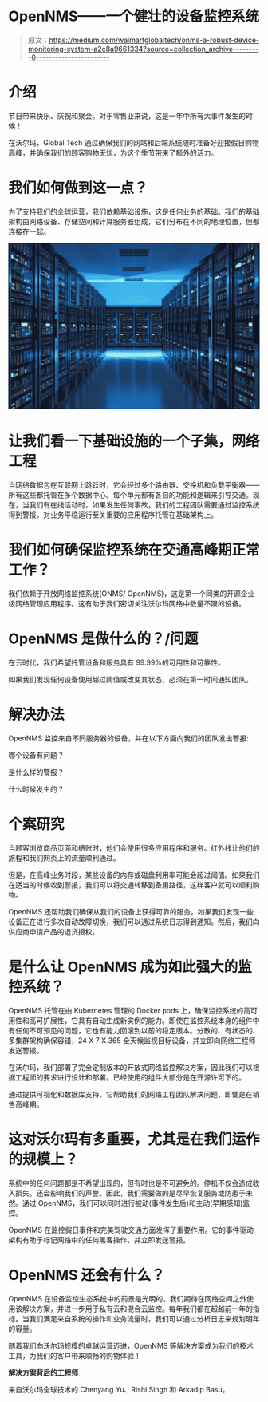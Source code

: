 # OpenNMS——一个健壮的设备监控系统

> 原文：<https://medium.com/walmartglobaltech/onms-a-robust-device-monitoring-system-a2c8a9661334?source=collection_archive---------0----------------------->

# 介绍

节日带来快乐、庆祝和聚会。对于零售业来说，这是一年中所有大事件发生的时候！

在沃尔玛，Global Tech 通过确保我们的网站和后端系统随时准备好迎接假日购物高峰，并确保我们的顾客购物无忧，为这个季节带来了额外的活力。

# 我们如何做到这一点？

为了支持我们的全球运营，我们依赖基础设施，这是任何业务的基础。我们的基础架构由网络设备、存储空间和计算服务器组成，它们分布在不同的地理位置，但都连接在一起。

![](img/0c74060f0e67f48f65f931da0de2775d.png)

# 让我们看一下基础设施的一个子集，网络工程

当网络数据包在互联网上跳跃时，它会经过多个路由器、交换机和负载平衡器——所有这些都托管在多个数据中心。每个单元都有各自的功能和逻辑来引导交通。现在，当我们有在线活动时，如果发生任何事故，我们的工程团队需要通过监控系统得到警报。对业务平稳运行至关重要的应用程序托管在基础架构上。

# 我们如何确保监控系统在交通高峰期正常工作？

我们依赖于开放网络监控系统(ONMS/ OpenNMS)，这是第一个同类的开源企业级网络管理应用程序。这有助于我们密切关注沃尔玛网络中数量不限的设备。

# OpenNMS 是做什么的？/问题

在云时代，我们希望托管设备和服务具有 99.99%的可用性和可靠性。

如果我们发现任何设备使用超过阈值或改变其状态，必须在第一时间通知团队。

# 解决办法

OpenNMS 监控来自不同服务器的设备，并在以下方面向我们的团队发出警报:

哪个设备有问题？

是什么样的警报？

什么时候发生的？

# 个案研究

当顾客浏览商品页面和结账时，他们会使用很多应用程序和服务。红外线让他们的旅程和我们网页上的流量顺利通过。

但是，在高峰业务时段，某些设备的内存或磁盘利用率可能会超过阈值。如果我们在适当的时候收到警报，我们可以将交通转移到备用路径，这样客户就可以顺利购物。

OpenNMS 还帮助我们确保从我们的设备上获得可靠的服务。如果我们发现一些设备正在进行多次自动故障切换，我们可以通过系统日志得到通知。然后，我们向供应商申请产品的退货授权。

# 是什么让 OpenNMS 成为如此强大的监控系统？

OpenNMS 托管在由 Kubernetes 管理的 Docker pods 上，确保监控系统的高可用性和高可扩展性，它具有自动生成新实例的能力。即使在监控系统本身的组件中有任何不可预见的问题，它也有能力回滚到以前的稳定版本。分散的、有状态的、多集群架构确保容错，24 X 7 X 365 全天候监视目标设备，并立即向网络工程师发送警报。

在沃尔玛，我们部署了完全定制版本的开放式网络监控解决方案，因此我们可以根据工程师的要求进行设计和部署。已经使用的组件大部分是在开源许可下的。

通过提供可视化和数据库支持，它帮助我们的网络工程团队解决问题，即使是在销售高峰期。

# 这对沃尔玛有多重要，尤其是在我们运作的规模上？

系统中的任何问题都是不希望出现的，但有时也是不可避免的。停机不仅会造成收入损失，还会影响我们的声誉。因此，我们需要做的是尽早恢复服务或防患于未然。通过 OpenNMS，我们可以同时进行被动(事件发生后)和主动(早期感知)监控。

OpenNMS 在监控假日事件和完美驾驶交通方面发挥了重要作用。它的事件驱动架构有助于标记网络中的任何黑客操作，并立即发送警报。

# OpenNMS 还会有什么？

OpenNMS 在设备监控生态系统中的前景是光明的。我们期待在网络空间之外使用该解决方案，并进一步用于私有云和混合云监控。每年我们都在超越前一年的指标。当我们满足来自系统的操作和业务流量时，我们可以通过分析日志来规划明年的容量。

随着我们向沃尔玛规模的卓越运营迈进，OpenNMS 等解决方案成为我们的技术工具，为我们的客户带来顺畅的购物体验！

**解决方案背后的工程师**

来自沃尔玛全球技术的 Chenyang Yu、Rishi Singh 和 Arkadip Basu。